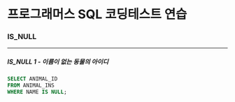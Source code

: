 # 프로그래머스 SQL 코딩테스트 연습

### IS_NULL

---

##### IS_NULL 1 - 이름이 없는 동물의 아이디

```SQL
SELECT ANIMAL_ID
FROM ANIMAL_INS
WHERE NAME IS NULL;
```
